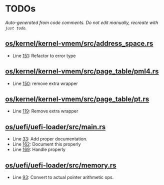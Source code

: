 # TODOs

_Auto-generated from code comments. Do not edit manually, recreate with `just todo`._

## [os/kernel/kernel-vmem/src/address_space.rs](./os/kernel/kernel-vmem/src/address_space.rs)

- Line [151](./os/kernel/kernel-vmem/src/address_space.rs#L151): Refactor to error type

## [os/kernel/kernel-vmem/src/page_table/pml4.rs](./os/kernel/kernel-vmem/src/page_table/pml4.rs)

- Line [150](./os/kernel/kernel-vmem/src/page_table/pml4.rs#L150): remove extra wrapper

## [os/kernel/kernel-vmem/src/page_table/pt.rs](./os/kernel/kernel-vmem/src/page_table/pt.rs)

- Line [119](./os/kernel/kernel-vmem/src/page_table/pt.rs#L119): Remove extra wrapper

## [os/uefi/uefi-loader/src/main.rs](./os/uefi/uefi-loader/src/main.rs)

- Line [33](./os/uefi/uefi-loader/src/main.rs#L33): Add proper documentation.
- Line [162](./os/uefi/uefi-loader/src/main.rs#L162): Document this properly
- Line [169](./os/uefi/uefi-loader/src/main.rs#L169): Handle properly

## [os/uefi/uefi-loader/src/memory.rs](./os/uefi/uefi-loader/src/memory.rs)

- Line [93](./os/uefi/uefi-loader/src/memory.rs#L93): Convert to actual pointer arithmetic ops.
